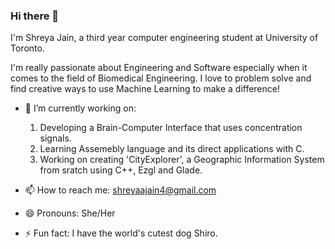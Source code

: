 ### Hi there 👋

I'm Shreya Jain, a third year computer engineering student at University of Toronto.

I'm really passionate about Engineering and Software especially when it comes to the field of Biomedical Engineering. I love to problem solve and find creative ways to use Machine Learning to make a difference!


- 🔭 I’m currently working on: 
    1.  Developing a Brain-Computer Interface that uses concentration signals.
    2.  Learning Assemebly language and its direct applications with C.
    3.  Working on creating 'CityExplorer', a Geographic Information System from sratch using C++, Ezgl and Glade.
    
- 📫 How to reach me: shreyaajain4@gmail.com

- 😄 Pronouns: She/Her

- ⚡ Fun fact: I have the world's cutest dog Shiro.

<!--

Here are some ideas to get you started:

- 🔭 I’m currently working on ...
- 🌱 I’m currently learning ...
- 👯 I’m looking to collaborate on ...
- 🤔 I’m looking for help with ...
- 💬 Ask me about ...
- 📫 How to reach me: ...
- 😄 Pronouns: ...
- ⚡ Fun fact: ...
-->

